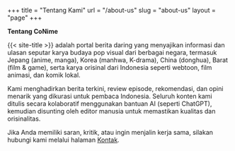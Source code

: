+++
title = "Tentang Kami"
url = "/about-us"
slug = "about-us"
layout = "page"
+++

**Tentang CoNime**

{{< site-title >}} adalah portal berita daring yang menyajikan informasi dan ulasan seputar karya budaya pop visual dari berbagai negara, termasuk Jepang (anime, manga), Korea (manhwa, K-drama), China (donghua), Barat (film & game), serta karya orisinal dari Indonesia seperti webtoon, film animasi, dan komik lokal.

Kami menghadirkan berita terkini, review episode, rekomendasi, dan opini menarik yang dikurasi untuk pembaca Indonesia. Seluruh konten kami ditulis secara kolaboratif menggunakan bantuan AI (seperti ChatGPT), kemudian disunting oleh editor manusia untuk memastikan kualitas dan orisinalitas.

Jika Anda memiliki saran, kritik, atau ingin menjalin kerja sama, silakan hubungi kami melalui halaman [Kontak](/contact).
